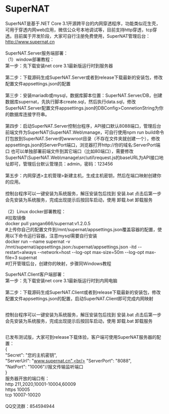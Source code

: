 # SuperNAT
SuperNAT是基于.NET Core 3.1开源跨平台的内网穿透程序，功能类似花生壳，可用于穿透内网web应用，微信公众号本地调试等，目前支持http穿透，tcp穿透。目前属于开发阶段，大家可自行注册免费使用，SuperNAT管理后台：http://www.supernat.cn
<br/>
<br/>
SuperNAT.Server服务端部署：<br/>
（1）window部署教程：<br/>
第一步：先下载安装net core 3.1最新版运行时到服务器<br/><br/>
第二步：下载源码生成SuperNAT.Server或者到release下载最新的安装包，修改配置文件appsettings.json的配置<br/><br/>
第三步：安装mariadb或mysql，数据库脚本位置：SuperNAT.Server/DB，创建数据库supernat，先执行脚本create.sql，然后执行data.sql，修改SuperNAT.Server配置文件appsettings.json的DBConfig>ConnetionString为你的数据库连接字符串。<br/><br/>
第四步：启动SuperNAT.Server控制台程序，API接口默认8088端口，管理后台前端文件为SuperNAT\SuperNAT.Web\manage，可自行使用npm run build命令打包放到SuperNAT.Server的wwwroot目录（不存在文件夹就创建一个），修改appsettings.json的ServerPort端口，浏览器打开http://你的域名:ServerPort端口 也可以单独部署前端文件到其它端口（比如80端口），需要修改SuperNAT\SuperNAT.Web\manage\src\util\request.js的baseURL为API接口地址即可，管理后台默认管理员：admin，密码：123456<br/><br/>
第五步：内网穿透>主机管理>新建主机，生成主机密钥，然后在端口映射创建你的应用。<br/><br/>
控制台程序可以一键安装为系统服务，解压安装包后找到 安装.bat 点击后第一步会先安装为系统服务，完成出现提示后按回车启动，使用 卸载.bat 卸载服务<br/><br/>
（2）Linux docker部署教程：<br/>
#拉取镜像<br/>
docker pull yangan666/supernat:v1.2.0.5<br/>
#上传你自己的配置文件到/mnt/supernat/appsettings.json覆盖容器的配置，使用以下命令运行容器，注意mysql需要自行安装<br/>
docker run --name supernat -v /mnt/supernat/appsettings.json:/supernat/appsettings.json -itd --restart=always --network=host --log-opt max-size=50m --log-opt max-file=3 supernat<br/>
#打开管理后台，创建你的映射，步骤同Windows教程<br/>

SuperNAT.Client客户端部署：<br/>
第一步：先下载安装net core 3.1最新版运行时到内网电脑<br/><br/>
第二步：下载源码生成SuperNAT.Client或者到release下载最新的安装包，修改配置文件appsettings.json的配置，启动SuperNAT.Client即可完成内网映射<br/><br/>

控制台程序可以一键安装为系统服务，解压安装包后找到 安装.bat 点击后第一步会先安装为系统服务，完成出现提示后按回车启动，使用 卸载.bat 卸载服务<br/><br/>

已发布测试版，大家可到release下载体验，客户端可使用SuperNAT服务器的配置：<br/>
{<br/>
  "Secret": "您的主机密钥",<br/>
  "ServerUrl": "www.supernat.cn",<br/>
  "ServerPort": "8088",<br/>
  "NatPort": "10006"//报文传输监听端口<br/>
}<br/>
服务器开放的端口有：<br/>http 211,2020,10001-10004,60009<br/>https 10005<br/>tcp 10007-10020<br/><br/>
QQ交流群：854594944<br/>


